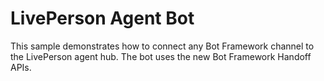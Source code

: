 # LivePerson Agent Bot

This sample demonstrates how to connect any Bot Framework channel to the LivePerson agent hub. The bot uses the new Bot Framework Handoff APIs.

